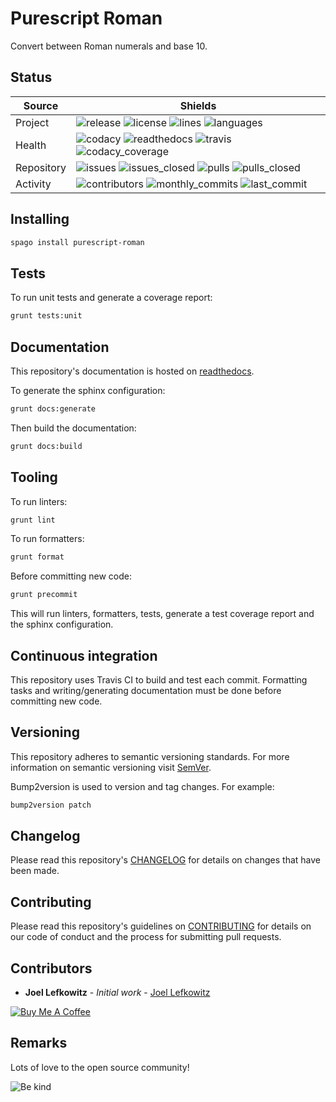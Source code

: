 # Purescript Roman

Convert between Roman numerals and base 10.

## Status

| Source     | Shields                                                                                                                         |
| ---------- | ------------------------------------------------------------------------------------------------------------------------------- |
| Project    | ![release][release_shield] ![license][license_shield] ![lines][lines_shield] ![languages][languages_shield]                     |
| Health     | ![codacy][codacy_shield] ![readthedocs][readthedocs_shield] ![travis][travis_shield] ![codacy_coverage][codacy_coverage_shield] |
| Repository | ![issues][issues_shield] ![issues_closed][issues_closed_shield] ![pulls][pulls_shield] ![pulls_closed][pulls_closed_shield]     |
| Activity   | ![contributors][contributors_shield] ![monthly_commits][monthly_commits_shield] ![last_commit][last_commit_shield]              |

## Installing

```bash
spago install purescript-roman
```

## Tests

To run unit tests and generate a coverage report:

```bash
grunt tests:unit
```

## Documentation

This repository's documentation is hosted on [readthedocs][readthedocs].

To generate the sphinx configuration:

```bash
grunt docs:generate
```

Then build the documentation:

```bash
grunt docs:build
```

## Tooling

To run linters:

```bash
grunt lint
```

To run formatters:

```bash
grunt format
```

Before committing new code:

```bash
grunt precommit
```

This will run linters, formatters, tests, generate a test coverage report and the sphinx configuration.

## Continuous integration

This repository uses Travis CI to build and test each commit. Formatting tasks and writing/generating documentation must be done before committing new code.

## Versioning

This repository adheres to semantic versioning standards.
For more information on semantic versioning visit [SemVer][semver].

Bump2version is used to version and tag changes.
For example:

```bash
bump2version patch
```

## Changelog

Please read this repository's [CHANGELOG](CHANGELOG.md) for details on changes that have been made.

## Contributing

Please read this repository's guidelines on [CONTRIBUTING](CONTRIBUTING.md) for details on our code of conduct and the process for submitting pull requests.

## Contributors

-   **Joel Lefkowitz** - _Initial work_ - [Joel Lefkowitz][author]

[![Buy Me A Coffee][coffee_button]][coffee]

## Remarks

Lots of love to the open source community!

![Be kind][be_kind]

<!-- Public links -->

[semver]: http://semver.org/

<!-- External links -->

[readthedocs]: https://purescript-roman.readthedocs.io/en/latest/
[coffee]: https://www.buymeacoffee.com/joellefkowitz
[coffee_button]: https://cdn.buymeacoffee.com/buttons/default-blue.png
[be_kind]: https://media.giphy.com/media/osAcIGTSyeovPq6Xph/giphy.gif

<!-- Acknowledgments -->

[author]: https://github.com/joellefkowitz

<!-- Project shields -->

[release_shield]: https://img.shields.io/github/v/tag/joellefkowitz/purescript-roman
[license_shield]: https://img.shields.io/github/license/joellefkowitz/purescript-roman
[lines_shield]: https://img.shields.io/tokei/lines/github/joellefkowitz/purescript-roman
[languages_shield]: https://img.shields.io/github/languages/count/joellefkowitz/purescript-roman

<!-- Health shields -->

[codacy_shield]: https://img.shields.io/codacy/grade/ec61f81349714facb1a2d53d317c77d6
[readthedocs_shield]: https://img.shields.io/readthedocs/purescript-roman
[travis_shield]: https://img.shields.io/travis/com/joellefkowitz/purescript-roman
[codacy_coverage_shield]: https://img.shields.io/codacy/coverage/ec61f81349714facb1a2d53d317c77d6

<!-- Repository shields -->

[issues_shield]: https://img.shields.io/github/issues/joellefkowitz/purescript-roman
[issues_closed_shield]: https://img.shields.io/github/issues-closed/joellefkowitz/purescript-roman
[pulls_shield]: https://img.shields.io/github/issues-pr/joellefkowitz/purescript-roman
[pulls_closed_shield]: https://img.shields.io/github/issues-pr-closed/joellefkowitz/purescript-roman

<!-- Activity shields -->

[contributors_shield]: https://img.shields.io/github/contributors/joellefkowitz/purescript-roman
[monthly_commits_shield]: https://img.shields.io/github/commit-activity/m/joellefkowitz/purescript-roman
[last_commit_shield]: https://img.shields.io/github/last-commit/joellefkowitz/purescript-roman
